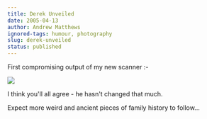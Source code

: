 ```yaml
---
title: Derek Unveiled
date: 2005-04-13
author: Andrew Matthews
ignored-tags: humour, photography
slug: derek-unveiled
status: published
---
```


First compromising output of my new scanner :-

![](http://aabs.aspxconnection.com/derek.bmp)

I think you'll all agree - he hasn't changed that much.

Expect more weird and ancient pieces of family history to follow...
